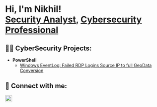 <h1>Hi, I'm Nikhil! <br/><a href="https://github.com/nikballal">Security Analyst</a>, <a href="https://www.linkedin.com/in/nikhilballal/">Cybersecurity Professional</a> </h1>

<h2>👨‍💻 CyberSecurity Projects:</h2>

- <b>PowerShell</b>
  - [Windows EventLog: Failed RDP Logins Source IP to full GeoData Conversion](https://github.com/nikballal/Sentinel-Lab)

<h2> 🤳 Connect with me:</h2>

[<img align="left" alt="JoshMadakor | LinkedIn" width="22px" src="https://cdn.jsdelivr.net/npm/simple-icons@v3/icons/linkedin.svg" />][linkedin]

[linkedin]: https://linkedin.com/in/nikhilballal

<!--
**nikballal/nikballal** is a ✨ _special_ ✨ repository because its `README.md` (this file) appears on your GitHub profile.

Here are some ideas to get you started:

- 🔭 I’m currently working on ...
- 🌱 I’m currently learning ...
- 👯 I’m looking to collaborate on ...
- 🤔 I’m looking for help with ...
- 💬 Ask me about ...
- 📫 How to reach me: ...
- 😄 Pronouns: ...
- ⚡ Fun fact: ...
-->
